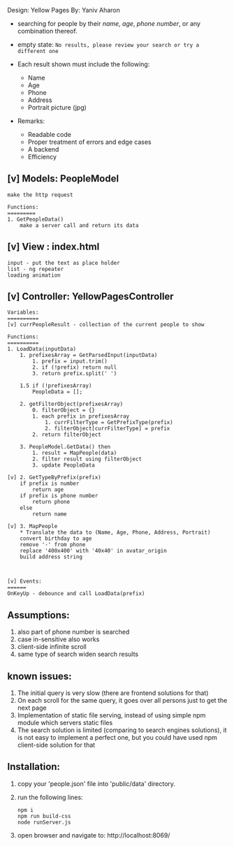 Design: Yellow Pages
By: Yaniv Aharon

* searching for people by their _name_, _age_, _phone number_, or any combination thereof.
* empty state: `No results, please review your search or try a different one`
* Each result shown must include the following:

	- Name
	- Age
	- Phone
	- Address
	- Portrait picture (jpg)

* Remarks:
	- Readable code
	- Proper treatment of errors and edge cases
	- A backend
	- Efficiency


[v] Models: PeopleModel
--------------------
 	make the http request

	Functions:
	=========
	1. GetPeopleData()
		make a server call and return its data


[v] View : index.html
------------------
	input - put the text as place holder
	list - ng repeater
	loading animation


[v]  Controller: YellowPagesController
----------------------------------


	Variables:
	==========
	[v] currPeopleResult - collection of the current people to show

	Functions:
	==========
	1. LoadData(inputData)
		1. prefixesArray = GetParsedInput(inputData)
			1. prefix = input.trim()
			2. if (!prefix) return null
			3. return prefix.split(' ')

		1.5 if (!prefixesArray)
			PeopleData = [];

		2. getFilterObject(prefixesArray)
			0. filterObject = {}
			1. each prefix in prefixesArray
				1. currFilterType = GetPrefixType(prefix)
				2. filterObject[currFilterType] = prefix
			2. return filterObject

		3. PeopleModel.GetData() then
			1. result = MapPeople(data)
			2. filter result using filterObject	
			3. update PeopleData

	[v] 2. GetTypeByPrefix(prefix) 
		if prefix is number
			return age
		if prefix is phone number
			return phone
		else
			return name

	[v] 3. MapPeople
		* Translate the data to (Name, Age, Phone, Address, Portrait)
		convert birthday to age
		remove '-' from phone
		replace '400x400' with '40x40' in avatar_origin 
		build address string



	[v] Events:
	======
	OnKeyUp - debounce and call LoadData(prefix)



Assumptions:
-----------
1. also part of phone number is searched
2. case in-sensitive also works
3. client-side infinite scroll
4. same type of search widen search results

known issues:
------------
1. The initial query is very slow (there are frontend solutions for that)
2. On each scroll for the same query, it goes over all persons just to get the next page
3. Implementation of static file serving, instead of using simple npm module which servers static files 
4. The search solution is limited (comparing to search engines solutions), it is not easy to implement a perfect one, but you could have used npm client-side solution for that  


Installation:
-------------
1. copy your 'people.json' file into 'public/data' directory.
2. run the following lines:
	
	```
	npm i
	npm run build-css
	node runServer.js
	```

3. open browser and navigate to:
http://localhost:8069/



